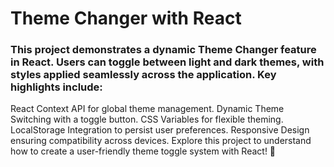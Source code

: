 # Theme Changer with React
### This project demonstrates a dynamic Theme Changer feature in React. Users can toggle between light and dark themes, with styles applied seamlessly across the application. Key highlights include:

React Context API for global theme management.
Dynamic Theme Switching with a toggle button.
CSS Variables for flexible theming.
LocalStorage Integration to persist user preferences.
Responsive Design ensuring compatibility across devices.
Explore this project to understand how to create a user-friendly theme toggle system with React! 🚀
